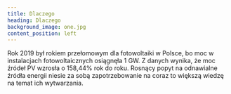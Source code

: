 ```yaml
---
title: Dlaczego
heading: Dlaczego
background_image: one.jpg
content_position: left
---
```


Rok 2019 był rokiem przełomowym dla fotowoltaiki w Polsce, bo moc w instalacjach fotowoltaicznych osiągnęła 1 GW. Z danych wynika, że moc źródeł PV wzrosła o 158,44% rok do roku. Rosnący popyt na odnawialne źródła energii niesie za sobą zapotrzebowanie na coraz to większą wiedzę na temat ich wytwarzania.

